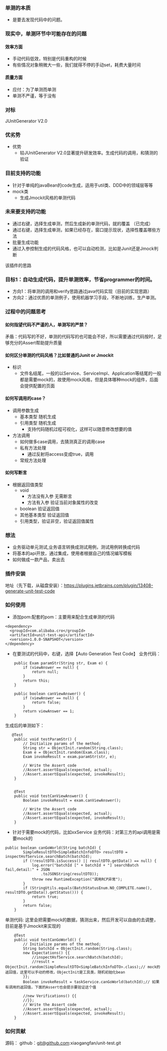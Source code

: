 ### 单测的本质
- 是要去发现代码中的问题。

### 现实中，单测环节中可能存在的问题
#### 效率方面
- 手动代码低效，特别是代码重构的时候
- 有些情况对象稍微大一些，我们就得不停的手动set，耗费大量时间
#### 质量方面
- 应付：为了单测而单测
- 单测不严谨，等于没有

### 对标
JUnitGenerator V2.0
### 优劣势
- 优势
    - 较JUnitGenerator V2.0显著提升研发效率。生成代码的调用，和猜测的验证

### 目前支持的功能
- 针对于单纯的javaBean的code生成，适用于util类、DDD中的领域层等等
- mock类
    - 生成Jmockit风格的单测代码

### 未来要支持的功能
- 通过右键，选择生成单测，然后生成新的单测代码，就的覆盖 （已完成）
- 通过右键，选择生成单测，如果已经存在，窗口提示现状，选择性覆盖哪些方法
- 批量生成功能
- 通过入参控制生成的代码风格，也可以自动检测，比如是Junit还是Jmock判断


该插件的思路
### 目标1：自动生成代码，提升单测效率，节省programmer的时间。
- 方向1：将单测的调用和verify思路通过java代码实现（目前的实现思路）
- 方向2：通过优质的单测例子，使用机器学习手段，不断地训练，生产单测。
        
### 过程中的问题思考
#### 如何指望代码不严谨的人，单测写的严禁？
矛盾：代码写的不好，单测的代码写的也可能会不好，所以需要通过代码按时，足够充分的Assert帮助提升质量
#### 如何区分单测的代码风格？比如普通的Junit or Jmockit
- 标识
    - 文件名结尾，一般的以Service、ServiceImpl、Application等结尾的一般都是需要mock的，故使用mock风格，但是具体哪种mock的组件，后面会提供配置的页面
#### 如何写调用的case？
- 调用参数生成
    - 基本类型 随机生成
    - 引用类型 随机生成
        - 支持代码随机过程可视化，这样可以随意修改想要的值
- 方法调用
    - 如何做多case调用，去猜测真正的调用case
    - 私有方法处理
        - 通过反射将access变成true，调用
    - 常规方法处理
#### 如何写断言
- 根据返回值类型
    - void 
        - 方法没有入参 无需断言
        - 方法有入参 验证当前对象属性的改变
    - boolean 验证返回值 
    - 其他基本类型 验证返回值 
    - 引用类型，验证非空，验证返回值属性

### 想法
- 业务驱动单元测试,业务语言转换成测试用例，测试用例转换成代码
- 将基本的api开放，通过集成，使用者根据自己的情况编写模板
- 如何做成一款产品，卖出去

### 插件安装
地址（先下载，从磁盘安装）：https://plugins.jetbrains.com/plugin/13408-generate-unit-test-code

### 如何使用
- 添加pom:配套的pom：主要用来配合生成单测的代码
```
<dependency>
  <groupId>com.alibaba.cro</groupId>
  <artifactId>unit-test-api</artifactId>
  <version>1.0.0-SNAPSHOT</version>
</dependency> 
```
- 在要测试的代码中，右键，选择【Auto Generation Test Code】
业务代码：
```
    public Exam paramStr(String str, Exam e) {
        if (viewAnswer == null) {
            return null;
        }
        return this;
    }

    public boolean canViewAnswer() {
        if (viewAnswer == null) {
            return false;
        }
        return viewAnswer == 1;
    }
```
生成后的单测如下：
```
   @Test
    public void testParamStr() { 
        // Initialize params of the method;
        String str = ObjectInit.random(String.class);
        Exam e = ObjectInit.random(Exam.class);
        Exam invokeResult = exam.paramStr(str, e);

        // Write the Assert code
        //Assert.assertEquals(expected, actual);
        //Assert.assertEquals(expected, invokeResult);
    }

 
    @Test
    public void testCanViewAnswer() { 
        Boolean invokeResult = exam.canViewAnswer();

        // Write the Assert code
        //Assert.assertEquals(expected, actual);
        //Assert.assertEquals(expected, invokeResult);
    }

```
- 针对于需要mock的代码，比如xxService
业务代码：对第三方的api调用是需要mock的
```
public boolean canGoWorld(String batchId) {
        SimpleResultDTO<SimpleBatchInfoDTO> resultDTO = inspectHsfService.searchBatch(batchId);
        if (!resultDTO.isSuccess() || resultDTO.getData() == null) {
            log.error("batchId [" + batchId + "] searchBatch fail,detail:" + JSON
                .toJSONString(resultDTO));
            throw new RuntimeException("调用RCP异常");
        }
        if (StringUtils.equals(BatchStatusEnum.NO_COMPLETE.name(), resultDTO.getData().getStatus())) {
            return true;
        }
        return false;
    }
```
单测代码: 这里会把需要mock的数据，猜测出来，然后开发可以自由的去调整，目前是基于Jmockit来实现的
```
    @Test
    public void testCanGoWorld() { 
        // Initialize params of the method;
        String batchId = ObjectInit.random(String.class);
        new Expectations() {{
            //inspectHsfService.searchBatch(batchId);
            //result = ObjectInit.random(SimpleResultDTO<SimpleBatchInfoDTO>.class);// mock的返回值，这里可以手动的修改，ObjectInit是工具类，随机初始化bean
        }};
        Boolean invokeResult = taskService.canGoWorld(batchId);// 如果有调用的返回值，下面的Assert也会提示要验证这个值

        //new Verifications() {{
        //}};
        // Write the Assert code
        //Assert.assertEquals(expected, actual);
        //Assert.assertEquals(expected, invokeResult);
    }
```


### 如何贡献
源码： github：git@github.com:xiaogangfan/unit-test.git